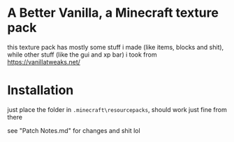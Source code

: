 # A Better Vanilla, a Minecraft texture pack

this texture pack has mostly some stuff i made (like items, blocks and shit), while other stuff (like the gui and xp bar) i took from https://vanillatweaks.net/

# Installation

just place the folder in `.minecraft\resourcepacks`, should work just fine from there

see "Patch Notes.md" for changes and shit lol
